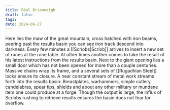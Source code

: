 ```yaml
---
title: Béal Brionnaigh
draft: false
tags: 
date: 2024-06-27
---
```

Here lies the maw of the great mountain, cross hatched with iron beams, peering past the results basin you can see iron track descend into darkness. Every few minutes a [[Scríobs|Scríob]] arrives to insert a new set of runes at the rune table. At other times another comes to take the result of his latest instructions from the results basin. Next to the giant opening lies a small door which has not been opened for more than a couple centuries. Massive chains wrap its frame, and a several sets of [[Rugadhian Steel]] locks ensure its closure. A near constant stream of metal work streams forth into the results basin: Breastplates, warhammers, simple cutlery, candelabras, spear tips, shields and about any other military or mundane item one could produce at a forge. Though the output is large, the influx of Scríobs rushing to retrieve results ensures the basin does not fear for overflow.